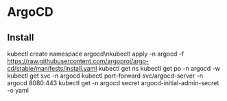 # ArgoCD

## Install
kubectl create namespace argocd\nkubectl apply -n argocd -f https://raw.githubusercontent.com/argoproj/argo-cd/stable/manifests/install.yaml
kubectl get ns
kubectl get po -n argocd -w
kubectl get svc -n argocd 
kubectl port-forward svc/argocd-server -n argocd 8080:443
kubectl get -n argocd secret argocd-initial-admin-secret -o yaml